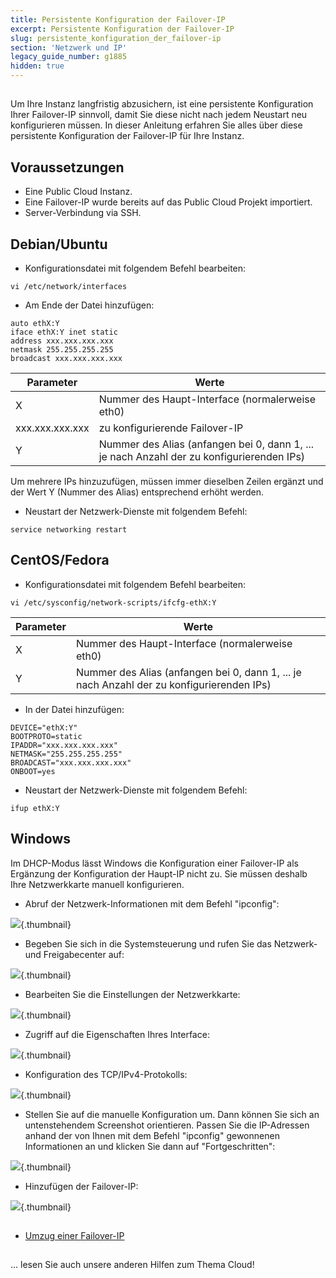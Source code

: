 ```yaml
---
title: Persistente Konfiguration der Failover-IP
excerpt: Persistente Konfiguration der Failover-IP
slug: persistente_konfiguration_der_failover-ip
section: 'Netzwerk und IP'
legacy_guide_number: g1885
hidden: true
---
```



## 
Um Ihre Instanz langfristig abzusichern, ist eine persistente Konfiguration Ihrer Failover-IP sinnvoll, damit Sie diese nicht nach jedem Neustart neu konfigurieren müssen.
In dieser Anleitung erfahren Sie alles über diese persistente Konfiguration der Failover-IP für Ihre Instanz.


## Voraussetzungen

- Eine Public Cloud Instanz.
- Eine Failover-IP wurde bereits auf das Public Cloud Projekt importiert.
- Server-Verbindung via SSH.




## Debian/Ubuntu

- Konfigurationsdatei mit folgendem Befehl bearbeiten:

```
vi /etc/network/interfaces
```


- Am Ende der Datei hinzufügen:

```
auto ethX:Y
iface ethX:Y inet static
address xxx.xxx.xxx.xxx
netmask 255.255.255.255
broadcast xxx.xxx.xxx.xxx
```



|Parameter|Werte|
|---|---|
|X|Nummer des Haupt-Interface (normalerweise eth0)|
|xxx.xxx.xxx.xxx|zu konfigurierende Failover-IP|
|Y|Nummer des Alias (anfangen bei 0, dann 1, ... je nach Anzahl der zu konfigurierenden IPs)|


Um mehrere IPs hinzuzufügen, müssen immer dieselben Zeilen ergänzt und der Wert Y (Nummer des Alias) entsprechend erhöht werden.

- Neustart der Netzwerk-Dienste mit folgendem Befehl:

```
service networking restart
```





## CentOS/Fedora

- Konfigurationsdatei mit folgendem Befehl bearbeiten:

```
vi /etc/sysconfig/network-scripts/ifcfg-ethX:Y
```



|Parameter|Werte|
|---|---|
|X|Nummer des Haupt-Interface (normalerweise eth0)|
|Y|Nummer des Alias (anfangen bei 0, dann 1, ... je nach Anzahl der zu konfigurierenden IPs)|



- In der Datei hinzufügen:

```
DEVICE="ethX:Y"
BOOTPROTO=static
IPADDR="xxx.xxx.xxx.xxx"
NETMASK="255.255.255.255"
BROADCAST="xxx.xxx.xxx.xxx"
ONBOOT=yes
```


- Neustart der Netzwerk-Dienste mit folgendem Befehl:

```
ifup ethX:Y
```





## Windows
Im DHCP-Modus lässt Windows die Konfiguration einer Failover-IP als Ergänzung der Konfiguration der Haupt-IP nicht zu.
Sie müssen deshalb Ihre Netzwerkkarte manuell konfigurieren.


- Abruf der Netzwerk-Informationen mit dem Befehl "ipconfig":



![](images/img_3545.jpg){.thumbnail}

- Begeben Sie sich in die Systemsteuerung und rufen Sie das Netzwerk- und Freigabecenter auf:



![](images/img_3543.jpg){.thumbnail}

- Bearbeiten Sie die Einstellungen der Netzwerkkarte:



![](images/img_3544.jpg){.thumbnail}

- Zugriff auf die Eigenschaften Ihres Interface:



![](images/img_3546.jpg){.thumbnail}

- Konfiguration des TCP/IPv4-Protokolls:



![](images/img_3547.jpg){.thumbnail}

- Stellen Sie auf die manuelle Konfiguration um. Dann können Sie sich an untenstehendem Screenshot orientieren. Passen Sie die IP-Adressen anhand der von Ihnen mit dem Befehl "ipconfig" gewonnenen Informationen an und klicken Sie dann auf "Fortgeschritten":



![](images/img_3548.jpg){.thumbnail}

- Hinzufügen der Failover-IP:



![](images/img_3551.jpg){.thumbnail}


## 

- [Umzug einer Failover-IP]({legacy}1890)




## 
... lesen Sie auch unsere anderen Hilfen zum Thema Cloud!

